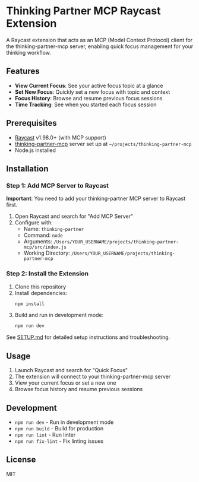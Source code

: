 # Thinking Partner MCP Raycast Extension

A Raycast extension that acts as an MCP (Model Context Protocol) client for the thinking-partner-mcp server, enabling quick focus management for your thinking workflow.

## Features

- **View Current Focus**: See your active focus topic at a glance
- **Set New Focus**: Quickly set a new focus with topic and context
- **Focus History**: Browse and resume previous focus sessions
- **Time Tracking**: See when you started each focus session

## Prerequisites

- [Raycast](https://raycast.com/) v1.98.0+ (with MCP support)
- [thinking-partner-mcp](https://github.com/nathanwant/thinking-partner-mcp) server set up at `~/projects/thinking-partner-mcp`
- Node.js installed

## Installation

### Step 1: Add MCP Server to Raycast

**Important**: You need to add your thinking-partner MCP server to Raycast first.

1. Open Raycast and search for "Add MCP Server"
2. Configure with:
   - Name: `thinking-partner`
   - Command: `node`
   - Arguments: `/Users/YOUR_USERNAME/projects/thinking-partner-mcp/src/index.js`
   - Working Directory: `/Users/YOUR_USERNAME/projects/thinking-partner-mcp`

### Step 2: Install the Extension

1. Clone this repository
2. Install dependencies:
   ```bash
   npm install
   ```
3. Build and run in development mode:
   ```bash
   npm run dev
   ```

See [SETUP.md](./SETUP.md) for detailed setup instructions and troubleshooting.

## Usage

1. Launch Raycast and search for "Quick Focus"
2. The extension will connect to your thinking-partner-mcp server
3. View your current focus or set a new one
4. Browse focus history and resume previous sessions

## Development

- `npm run dev` - Run in development mode
- `npm run build` - Build for production
- `npm run lint` - Run linter
- `npm run fix-lint` - Fix linting issues

## License

MIT